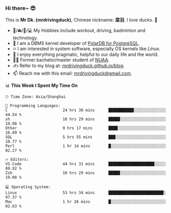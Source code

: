 ### Hi there~ 😎

This is **Mr Dk. (mrdrivingduck)**, Chinese nickname: **棠羽**. I love ducks. 🦆

- 💪/🚘/🏸/💻 My Hobbies include workout, driving, badminton and technology.
- 🍊 I am a DBMS kernel developer of [PolarDB for PostgreSQL](https://github.com/ApsaraDB/PolarDB-for-PostgreSQL).
- 🔥 I am interested in system software, especially OS kernels like *Linux*.
- 🔧 I enjoy everything pragmatic, helpful to our daily life and the world.
- 👨‍🎓 Former bachelor/master student of [NUAA](https://en.wikipedia.org/wiki/Nanjing_University_of_Aeronautics_and_Astronautics).
- ✍ Refer to my blog at: [mrdrivingduck.github.io/blog](https://www.mrdrivingduck.cn/blog/#/).
- 📫 Reach me with this email: [mrdrivingduck@gmail.com](mailto:mrdrivingduck@gmail.com).

<!--START_SECTION:waka-->
📊 **This Week I Spent My Time On** 

```text
🕑︎ Time Zone: Asia/Shanghai

💬 Programming Languages: 
C                        24 hrs 30 mins      ███████████░░░░░░░░░░░░░░   44.54 % 
sh                       10 hrs 29 mins      █████░░░░░░░░░░░░░░░░░░░░   19.08 % 
Other                    9 hrs 17 mins       ████░░░░░░░░░░░░░░░░░░░░░   16.89 % 
SQL                      5 hrs 55 mins       ███░░░░░░░░░░░░░░░░░░░░░░   10.77 % 
Perl                     1 hr 14 mins        █░░░░░░░░░░░░░░░░░░░░░░░░   02.27 % 

🔥 Editors: 
VS Code                  44 hrs 31 mins      ████████████████████░░░░░   80.92 % 
Zsh                      10 hrs 29 mins      █████░░░░░░░░░░░░░░░░░░░░   19.08 % 

💻 Operating System: 
Linux                    53 hrs 34 mins      ████████████████████████░   97.37 % 
Mac                      1 hr 26 mins        █░░░░░░░░░░░░░░░░░░░░░░░░   02.63 % 
```


<!--END_SECTION:waka-->

<!-- ![Mr Dk.'s GitHub Stats](https://github-readme-stats.vercel.app/api?username=mrdrivingduck&count_private&show_icons=true&theme=buefy) -->

<!-- ![Most Used Languages](https://github-readme-stats.vercel.app/api/top-langs/?username=mrdrivingduck&exclude_repo=mips32-CPU,snort-tcp-socket&theme=buefy&layout=compact&langs_count=10) -->


<!--
**mrdrivingduck/mrdrivingduck** is a ✨ _special_ ✨ repository because its `README.md` (this file) appears on your GitHub profile.

Here are some ideas to get you started:

- 🔭 I’m currently working on ...
- 🌱 I’m currently learning ...
- 👯 I’m looking to collaborate on ...
- 🤔 I’m looking for help with ...
- 💬 Ask me about ...
- 📫 How to reach me: ...
- 😄 Pronouns: ...
- ⚡ Fun fact: ...
-->
